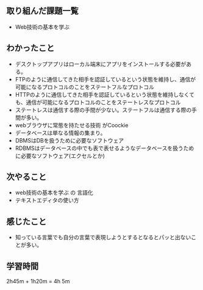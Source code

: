 ## 取り組んだ課題一覧

- Web技術の基本を学ぶ

## わかったこと

- デスクトップアプリはローカル端末にアプリをインストールする必要がある。
- FTPのように通信してきた相手を認証しているという状態を維持し、通信が可能になるプロトコルのことをステートフルなプロトコル
- HTTPのように通信してきた相手を認証しているという状態を維持しなくても、通信が可能になるプロトコルのことをステートレスなプロトコル
- ステートレスは通信する際の手間が少ない。ステートフルは通信する際の手間が多い。
- webブラウザに常態を持たせる技術 がCoockie
- データベースは単なる情報の集まり。
- DBMSはDBを扱うために必要なソフトウェア
- RDBMSはデータベースの中でも表で表せるようなデータベースを扱うために必要なソフトウェア(エクセルとか)

## 次やること

- web技術の基本を学ぶ の 言語化
- テキストエディタの使い方

## 感じたこと

- 知っている言葉でも自分の言葉で表現しようとするとなるとパッと出ないことが多い。

## 学習時間

 2h45m + 1h20m = 4h 5m
